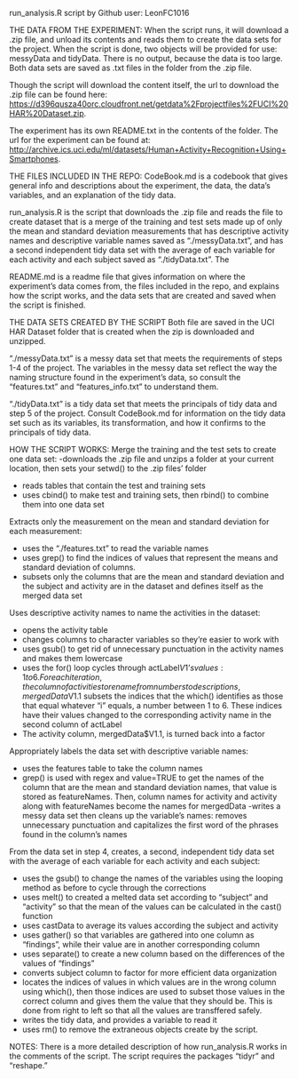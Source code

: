 run_analysis.R script by Github user: LeonFC1016

THE DATA FROM THE EXPERIMENT:
When the script runs, it will download a .zip file, and unload its contents and reads them to create the data sets for the project. When the script is done, two objects will be provided for use: messyData and tidyData. There is no output, because the data is too large. Both data sets are saved as .txt files in the folder from the .zip file.

Though the script will download the content itself, the url to download the .zip file can be found here: https://d396qusza40orc.cloudfront.net/getdata%2Fprojectfiles%2FUCI%20HAR%20Dataset.zip. 

The experiment has its own README.txt in the contents of the folder. The url for the experiment can be found at: http://archive.ics.uci.edu/ml/datasets/Human+Activity+Recognition+Using+Smartphones. 

THE FILES INCLUDED IN THE REPO:
CodeBook.md is a codebook that gives general info and descriptions about the experiment, the data, the data’s variables, and an explanation of the tidy data. 

run_analysis.R is the script that downloads the .zip file and reads the file to create dataset that is a merge of the training and test sets made up of only the mean and standard deviation measurements that has descriptive activity names and descriptive variable names saved as “./messyData.txt”, and has a second independent tidy data set with the average of each variable for each activity and each subject saved as “./tidyData.txt”. The 

README.md is a readme file that gives information on where the experiment’s data comes from, the files included in the repo, and explains how the script works, and the data sets that are created and saved when the script is finished. 

THE DATA  SETS CREATED BY THE SCRIPT
Both file are saved in the UCI HAR Dataset folder that is created when the zip is downloaded and unzipped.

“./messyData.txt” is a messy data set that meets the requirements of steps 1-4 of the project. The variables in the messy data set reflect the way the naming structure found in the experiment’s data, so consult the “features.txt” and “features_info.txt” to understand them. 

“./tidyData.txt” is a tidy data set that meets the principals of tidy data and step 5 of the project. Consult CodeBook.md for information on the tidy data set such as its variables, its transformation, and how it confirms to the principals of tidy data.

HOW THE SCRIPT WORKS: 
Merge the training and the test sets to create one data set:
-downloads the .zip file and unzips a folder at your current location, then sets your setwd() to the .zip files’ folder 
- reads tables that contain the test and training sets
- uses cbind() to make test and training sets, then rbind() to combine them into one data set

Extracts only the measurement on the mean and standard deviation for each measurement:
- uses the “./features.txt” to read the variable names
- uses grep() to find the indices of values that represent the means and standard deviation of columns.
- subsets only the columns that are the mean and standard deviation and the subject and activity are in the dataset and defines itself as the merged data set

Uses descriptive activity names to name the activities in the dataset:
- opens the activity table
- changes columns to character variables so they’re easier to work with
- uses gsub() to get rid of unnecessary punctuation in the activity names and makes them lowercase
- uses the for() loop cycles through actLabel$V1’s values: 1 to 6. For each iteration, the column of activities to rename from numbers to descriptions, mergedData$V1.1 subsets the indices that the which() identifies as those that equal whatever “i” equals, a number between 1 to 6. These indices have their values changed to the corresponding activity name in the second column of actLabel
- The activity column, mergedData$V1.1, is turned back into a factor

Appropriately labels the data set with descriptive variable names:
- uses the features table to take the column names
- grep() is used with regex and value=TRUE to get the names of the column that are the mean and standard deviation names, that value is stored as featureNames. Then, column names for activity and activity along with featureNames become the names for mergedData
-writes a messy data set then cleans up the variable’s names: removes unnecessary punctuation and capitalizes the first word of the phrases found in the column’s names

From the data set in step 4, creates, a second, independent tidy data set with the average of each variable for each activity and each subject:
- uses the gsub() to change the names of the variables using the looping method as before to cycle through the corrections
- uses melt() to created a melted data set according to “subject” and “activity” so that the mean of the values can be calculated in the cast() function
- uses castData to average its values according the subject and activity
- uses gather() so that variables are gathered into one column as “findings”, while their value are in another corresponding column
- uses separate() to create a new column based on the differences of the values of “findings”
- converts subject column to factor for more efficient data organization
- locates the indices of values in which values are in the wrong column using which(), then those indices are used to subset those values in the correct column and gives them the value that they should be. This is done from right to left so that all the values are transffered safely. 
- writes the tidy data, and provides a variable to read it
- uses rm() to remove the extraneous objects create by the script. 

NOTES:
There is a more detailed description of how run_analysis.R works in the comments of the script. 
The script requires the packages “tidyr” and “reshape.”

